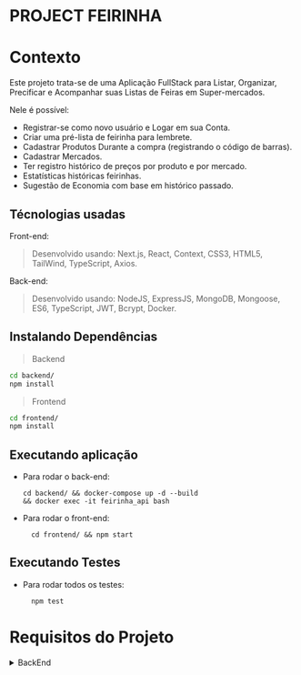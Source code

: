 # PROJECT FEIRINHA

# Contexto
Este projeto trata-se de uma Aplicação FullStack para Listar, Organizar, Precificar e Acompanhar suas Listas de Feiras em Super-mercados.

Nele é possível:
- Registrar-se como novo usuário e Logar em sua Conta.
- Criar uma pré-lista de feirinha para lembrete.
- Cadastrar Produtos Durante a compra (registrando o código de barras).
- Cadastrar Mercados.
- Ter registro histórico de preços por produto e por mercado.
- Estatísticas históricas feirinhas.
- Sugestão de Economia com base em histórico passado.

## Técnologias usadas

Front-end:
> Desenvolvido usando: Next.js, React, Context, CSS3, HTML5, TailWind, TypeScript, Axios.

Back-end:
> Desenvolvido usando: NodeJS, ExpressJS, MongoDB, Mongoose, ES6, TypeScript, JWT, Bcrypt, Docker.


## Instalando Dependências

> Backend
```bash
cd backend/ 
npm install
``` 
> Frontend
```bash
cd frontend/
npm install
``` 
## Executando aplicação

* Para rodar o back-end:

  ```
  cd backend/ && docker-compose up -d --build
  && docker exec -it feirinha_api bash
  ```
* Para rodar o front-end:

  ```
    cd frontend/ && npm start
  ```

## Executando Testes

* Para rodar todos os testes:

  ```
    npm test
  ```

# Requisitos do Projeto

<details><summary>BackEnd</summary>

## Rota USER

> 01 - POST /user - Criar novos Usuários:
```
  name: string,
  email: string,
  password: string,
  birthday: string,
  role: string
```

  - O SUPER é auto-criado ao inserir o primeiro USER.

> 02 - POST /login - Fazer login:
  email: string,
  password: string.

  - Gera Token e salva nos Headers da requisiçao.

> 03 - PUT /user - Atualiza informações dos usuários:
  - O usuário SUPER só pode ser editado por ele mesmo | Impossível mudar a ROLE do SUPER.
  - Os USERs não podem mudar suas próprias ROLEs, apenas informações pessoais.
  - Só o SUPER pode dar ADMINs.

> 04 - DELETE /user - Deletar Usuários:
  - O SUPER pode deletar todos menos a si mesmo.
  - Os ADMINs podem deletar os USERs e outros ADMINs.
  - Os USERs podem apenas se DELETAR, mas não a outros USERS.

## Rota USER

> 01 - POST /product - Cadastrar um novo produto:

```
  name: string,
  subName: string,
  manufacturer: string,
  category: string,
  code: string,
  unitMeasure: string,
  size: number,
  image: string,
```
  - O name deve vir com a descrição genérica ex: 'Macarrão'.
  - O subName deve ser uma descrição mais detalhada ex: 'Espaguete'.
  - A imagem deve vir a rota de onde ela foi salva.
  - Qualquer pessoa pode cadastrar um novo produto.
  - o Código de barras será lido pelo front e automáticamente mandado para o backend.

  </details>
